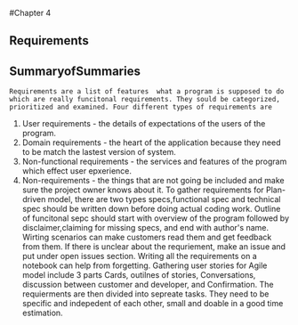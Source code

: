 #Chapter 4
## Requirements
## SummaryofSummaries

	Requirements are a list of features  what a program is supposed to do which are really funcitonal requirements. They sould be categorized, prioritized and examined. Four different types of requirements are
1. User requirements - the details of expectations of the users of the program. 
2. Domain requirements - the heart of the application because they need to be match the lastest version of system.
3. Non-functional requirements - the services and features of the program which effect user epxerience.
4. Non-requirements - the things that are not going be included and make sure the project owner knows about it.
		To gather requirements for Plan-driven model, there are two types specs,functional spec and technical spec should be written down before doing actual coding work. Outline of funcitonal sepc should start with overview of the program followed by disclaimer,claiming for missing specs, and end with author's name. Wirting scenarios can make customers read them and get feedback from them. If there is unclear about the requriement, make an issue and put under open issues section. Writing all the requirements on a notebook can help from forgetting. Gathering user stories for Agile model include 3 parts Cards, outilnes of stories, Conversations, discussion between customer and developer, and Confirmation. The requierments are then divided into sepreate tasks. They need to be specific and indepedent of each other, small and doable in a good time estimation. 

